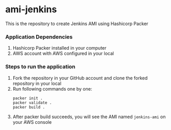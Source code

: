 # ami-jenkins

This is the repository to create Jenkins AMI using Hashicorp Packer

### Application Dependencies
1. Hashicorp Packer installed in your computer
2. AWS account with AWS configured in your local

### Steps to run the application

1. Fork the repository in your GitHub account and clone the forked repository in your local
2. Run following commands one by one:
   ```
   packer init .
   packer validate .
   packer build .
   ```
3. After packer build succeeds, you will see the AMI named `jenkins-ami` on your AWS console
